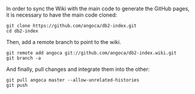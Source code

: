 In order to sync the Wiki with the main code to generate the GitHub pages, it is necessary to have the main code cloned:

    git clone https://github.com/angoca/db2-index.git
    cd db2-index

Then, add a remote branch to point to the wiki.

```
git remote add angoca git://github.com/angoca/db2-index.wiki.git
git branch -a
```

And finally, pull changes and integrate them into the other:

    git pull angoca master --allow-unrelated-histories
    git push
